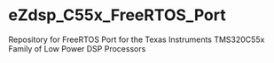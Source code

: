 # eZdsp_C55x_FreeRTOS_Port
Repository for FreeRTOS Port for the Texas Instruments TMS320C55x Family of Low Power DSP Processors
